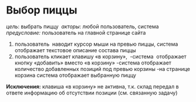 # Выбор пиццы

*цель*: выбрать пиццу 
*акторы*: любой пользователь, система
*предусловие:* пользователь на главной странице сайта

1. пользователь  наводит курсор мыши на превью пиццы, система отображает текстовое описание состава пиццы
2. пользователь кликает клавишу «в корзину», 
	-система  отображает кнопку «добавить» вместо «в корзину»
	-система отображает количество добавленных позиций под превью корзины
	-на странице корзина система отображает выбранную пиццу

**Исключения:**
клавиша «в корзину» не активна, т.к. склад передал в ответе информацию об отсутствии позиции (см. связанную задачу)

